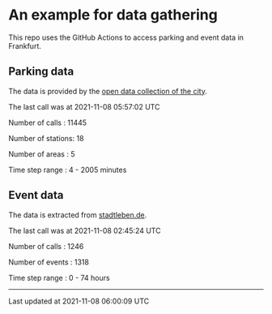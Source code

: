 # An example for data gathering

This repo uses the GitHub Actions to access parking and event data in Frankfurt.

## Parking data
The data is provided by the [open data collection of the city](https://www.offenedaten.frankfurt.de/).

The last call was at 2021-11-08 05:57:02 UTC

Number of calls   : 11445

Number of stations:    18

Number of areas   :     5

Time step range   :     4 -  2005 minutes


## Event data
The data is extracted from [stadtleben.de](https://stadtleben.de/frankfurt/).

The last call was at 2021-11-08 02:45:24 UTC

Number of calls   : 1246

Number of events  : 1318

Time step range   :    0 -   74 hours


----

Last updated at 2021-11-08 06:00:09 UTC
